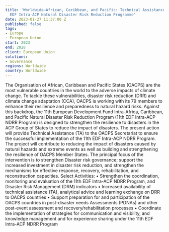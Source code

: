 ```yaml
---
title: 'Worldwide—African, Caribbean, and Pacific: Technical Assistance for the 11th
  EDF Intra-ACP Natural Disaster Risk Reduction Programme'
date: 2023-01-27 11:37:00 Z
published: false
tags:
- Europe
- European Union
start: 2023
end: 2028
client: European Union
solutions:
- Governance
regions: Worldwide
country: Worldwide
---
```


The Organisation of African, Caribbean and Pacific States (OACPS) are the most vulnerable countries in the world to the adverse impacts of climate change. To tackle these vulnerabilities, disaster risk reduction (DRR) and climate change adaptation (CCA), OACPS is working with its 79 members to enhance their resilience and preparedness to natural hazard risks.
Against this backdrop, the 11th European Development Fund Intra-Africa, Caribbean, and Pacific Natural Disaster Risk Reduction Program (11th EDF Intra-ACP NDRR Program) is designed to strengthen the resilience to disasters in the ACP Group of States to reduce the impact of disasters. The present action will provide Technical Assistance (TA) to the OACPS Secretariat to ensure the successful implementation of the 11th EDF Intra-ACP NDRR Program.
The project will contribute to reducing the impact of disasters caused by natural hazards and extreme events as well as building and strengthening the resilience of OACPS Member States. The principal focus of the intervention is to strengthen Disaster risk governance; support the increased investment in disaster risk reduction, and strengthen the mechanisms for effective response, recovery, rehabilitation, and reconstruction capacities.
Select Activities: 
•	Strengthen the coordination, monitoring and evaluation of the 11th EDF Intra-ACP NDRR Program, and Disaster Risk Management (DRM) indicators
•	Increased availability of technical assistance (TA), analytical advice and learning exchange on DRR to OACPS countries
•	Support preparation for and participation of the OACPS countries in post-disaster needs
Assessments (PDNAs) and other post-event assessment and recovery/rehabilitation processes 
•	Coordinate the implementation of strategies for communication and visibility, and knowledge management and for experience sharing under the 11th EDF Intra-ACP NDRR Program

